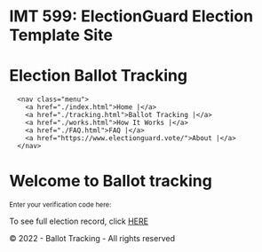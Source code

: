 # IMT 599: ElectionGuard Election Template Site
  <head>
    <link href="style.css" rel="stylesheet">
    <title>Election Results</title>
  </head>
  <body>
    <div class="header-bar">
      <div class="logo-nav">
        <!-- <img> -->
        <h1>Election Ballot Tracking</h1>
      </div>

      <nav class="menu">
        <a href="./index.html">Home |</a>
        <a href="./tracking.html">Ballot Tracking |</a>
        <a href="./works.html">How It Works |</a>
        <a href="./FAQ.html">FAQ |</a>
        <a href="https://www.electionguard.vote/">About |</a>
      </nav>  
  </div>
  <body>
    <h1>Welcome to Ballot tracking</h1>
    <sup>Enter your verification code here:</sup>
  <p>To see full election record, click <a href="./Record.html">HERE</a></p>
    <div id="bottom">© 2022 - Ballot <span>Tracking</span> - All rights reserved 
